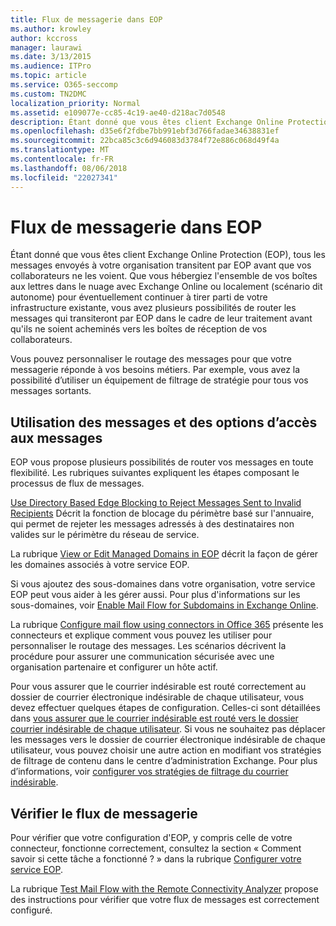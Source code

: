 ```yaml
---
title: Flux de messagerie dans EOP
ms.author: krowley
author: kccross
manager: laurawi
ms.date: 3/13/2015
ms.audience: ITPro
ms.topic: article
ms.service: O365-seccomp
ms.custom: TN2DMC
localization_priority: Normal
ms.assetid: e109077e-cc85-4c19-ae40-d218ac7d0548
description: Étant donné que vous êtes client Exchange Online Protection (EOP), tous les messages envoyés à votre organisation transitent par EOP avant que vos collaborateurs ne les voient. Que vous hébergiez l'ensemble de vos boîtes aux lettres dans le nuage avec Exchange Online ou localement (scénario dit autonome) pour éventuellement continuer à tirer parti de votre infrastructure existante, vous avez plusieurs possibilités de router les messages qui transiteront par EOP dans le cadre de leur traitement avant qu'ils ne soient acheminés vers les boîtes de réception de vos collaborateurs.
ms.openlocfilehash: d35e6f2fdbe7bb991ebf3d766fadae34638831ef
ms.sourcegitcommit: 22bca85c3c6d946083d3784f72e886c068d49f4a
ms.translationtype: MT
ms.contentlocale: fr-FR
ms.lasthandoff: 08/06/2018
ms.locfileid: "22027341"
---
```

# <a name="mail-flow-in-eop"></a>Flux de messagerie dans EOP

Étant donné que vous êtes client Exchange Online Protection (EOP), tous les messages envoyés à votre organisation transitent par EOP avant que vos collaborateurs ne les voient. Que vous hébergiez l'ensemble de vos boîtes aux lettres dans le nuage avec Exchange Online ou localement (scénario dit autonome) pour éventuellement continuer à tirer parti de votre infrastructure existante, vous avez plusieurs possibilités de router les messages qui transiteront par EOP dans le cadre de leur traitement avant qu'ils ne soient acheminés vers les boîtes de réception de vos collaborateurs.
  
Vous pouvez personnaliser le routage des messages pour que votre messagerie réponde à vos besoins métiers. Par exemple, vous avez la possibilité d’utiliser un équipement de filtrage de stratégie pour tous vos messages sortants. 
  
## <a name="working-with-messages-and-message-access-options"></a>Utilisation des messages et des options d’accès aux messages

EOP vous propose plusieurs possibilités de router vos messages en toute flexibilité. Les rubriques suivantes expliquent les étapes composant le processus de flux de messages.
  
[Use Directory Based Edge Blocking to Reject Messages Sent to Invalid Recipients](http://technet.microsoft.com/library/ca7b7416-92ed-40ad-abdb-695be46ea2e4.aspx) Décrit la fonction de blocage du périmètre basé sur l'annuaire, qui permet de rejeter les messages adressés à des destinataires non valides sur le périmètre du réseau de service. 
  
La rubrique [View or Edit Managed Domains in EOP](http://technet.microsoft.com/library/69523bec-07ee-46f9-ae08-40437e39b87c.aspx) décrit la façon de gérer les domaines associés à votre service EOP. 
  
Si vous ajoutez des sous-domaines dans votre organisation, votre service EOP peut vous aider à les gérer aussi. Pour plus d'informations sur les sous-domaines, voir [Enable Mail Flow for Subdomains in Exchange Online](http://technet.microsoft.com/library/4033a30a-f506-481c-8ef0-fd9a0508ae38.aspx).
  
La rubrique [Configure mail flow using connectors in Office 365](http://technet.microsoft.com/library/854b5a50-4462-4836-a092-37e208d29624.aspx) présente les connecteurs et explique comment vous pouvez les utiliser pour personnaliser le routage des messages. Les scénarios décrivent la procédure pour assurer une communication sécurisée avec une organisation partenaire et configurer un hôte actif. 
  
Pour vous assurer que le courrier indésirable est routé correctement au dossier de courrier électronique indésirable de chaque utilisateur, vous devez effectuer quelques étapes de configuration. Celles-ci sont détaillées dans [vous assurer que le courrier indésirable est routé vers le dossier courrier indésirable de chaque utilisateur](../ensure-that-spam-is-routed-to-each-user-s-junk-email-folder.md). Si vous ne souhaitez pas déplacer les messages vers le dossier de courrier électronique indésirable de chaque utilisateur, vous pouvez choisir une autre action en modifiant vos stratégies de filtrage de contenu dans le centre d’administration Exchange. Pour plus d’informations, voir [configurer vos stratégies de filtrage du courrier indésirable](../configure-your-spam-filter-policies.md).
  
## <a name="verify-mail-flow"></a>Vérifier le flux de messagerie

Pour vérifier que votre configuration d'EOP, y compris celle de votre connecteur, fonctionne correctement, consultez la section « Comment savoir si cette tâche a fonctionné ? » dans la rubrique [Configurer votre service EOP](set-up-your-eop-service.md). 
  
La rubrique [Test Mail Flow with the Remote Connectivity Analyzer](http://technet.microsoft.com/library/6c8c2964-d553-4329-8166-6e508dd63fa0.aspx) propose des instructions pour vérifier que votre flux de messages est correctement configuré. 
  

